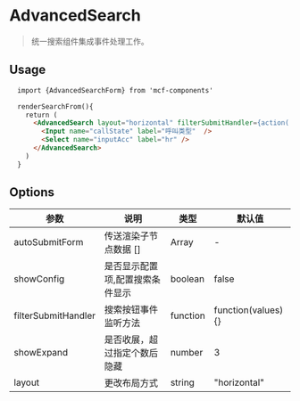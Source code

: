 # AdvancedSearch

> 统一搜索组件集成事件处理工作。

## Usage

>

```html
  import {AdvancedSearchForm} from 'mcf-components'

  renderSearchFrom(){
    return (
      <AdvancedSearch layout="horizontal" filterSubmitHandler={action('button-click')}>
        <Input name="callState" label="呼叫类型"  />
        <Select name="inputAcc" label="hr" />
      </AdvancedSearch>
    )
  }
```

## Options

| 参数                | 说明                            | 类型     | 默认值              |
| ------------------- | ------------------------------- | -------- | ------------------- |
| autoSubmitForm      | 传送渲染子节点数据 []           | Array    | -                   |
| showConfig          | 是否显示配置项,配置搜索条件显示 | boolean  | false               |
| filterSubmitHandler | 搜索按钮事件监听方法            | function | function(values) {} |
| showExpand          | 是否收展，超过指定个数后隐藏    | number   | 3                   |
| layout              | 更改布局方式                    | string   | "horizontal"        |
